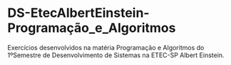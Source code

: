 # DS-EtecAlbertEinstein-Programação_e_Algoritmos
 Exercícios desenvolvidos na matéria Programação e Algoritmos do 1ºSemestre de Desenvolvimento de Sistemas na ETEC-SP Albert Einstein. 
